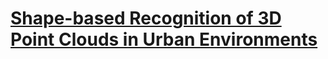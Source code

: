# [Shape-based Recognition of 3D Point Clouds in Urban Environments](http://www.cs.princeton.edu/~funk/iccv09.pdf)

